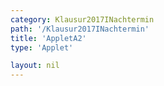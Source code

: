 ```yaml
---
category: Klausur2017INachtermin
path: '/Klausur2017INachtermin'
title: 'AppletA2'
type: 'Applet'

layout: nil
---
```

<script type="text/javascript" src="{{ site.jsxurl }}/jsxgraphcore.js"></script>
<link type="text/css" href="https://cdnjs.cloudflare.com/ajax/libs/jsxgraph/0.99.6/jsxgraph.css"><link rel="stylesheet" type="text/css" href="{{ site.jsxurl }}/jsxgraph.css" />
<div id="JXGf5622dfe-f2a4-49fc-ac99-299129515ce8" class="jxgbox" style="width:500px; height:500px">
<script type="text/javascript">
(function(){
 const board = JXG.JSXGraph.initBoard('f5622dfe-f2a4-49fc-ac99-299129515ce8', {
    							boundingbox: [-15, 15, 15, -15],
                  showFullscreen: true, axis: true
              });

var A = board.create('point', [1,-2], {fixed:true, color:'green', label:{fontsize:16, position:'bot'}, size:2});

var f = x=> -0.4*x+2;
var pf = board.create('functiongraph', [f], {strokecolor:'black', strokeWidth:3})

var M = board.create('glider', [pf], {name:'M', color:'orange', label:{fontsize:16, position:'bot'}, size:2});

var AM = board.create('line', [A, M], {visible:false});

var Bl = board.create('point', [2.85,1.23], {visible:false});

var Bs = board.create('angle', [M, A, Bl], {visible:false});

Bs.setAngle(function() {
    return -35* Math.PI / 180;
    })
var ABl = board.create('line', [A, Bl], {visible:false});

var C = board.create('point', [function(){return (M.X()-A.X())*2+A.X()}, function(){return (M.Y()-A.Y())*2+A.Y()}], {label:{fontsize:16, position:'bot'}, size:2})

var ACc = board.create('circle', [A,C], {visible:false});

var B = board.create('intersection', [ACc, ABl], {name:'B', label:{fontsize:16, position:'bot'}, size:2});

var AC = board.create('line', [A,C], {straightFirst:false, straightLast:false});

var AB = board.create('line', [A,B], {straightFirst:false, straightLast:false});

var CB = board.create('line', [C,B], {straightFirst:false, straightLast:false});

var phi = board.create('angle', [B,A,C], {radius:3});
board.create('text', [3,12,'M I 2017 NT A 2'], {fontsize: 18, fixed:true});
})();
  
  </script>
  </div>
